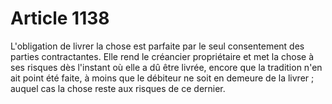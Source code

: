 # Article 1138

L'obligation de livrer la chose est parfaite par le seul consentement des parties contractantes.   Elle rend le créancier propriétaire et met la chose à ses risques dès l'instant où elle a dû être livrée, encore que la tradition n'en ait point été faite, à moins que le débiteur ne soit en demeure de la livrer ; auquel cas la chose reste aux risques de ce dernier.